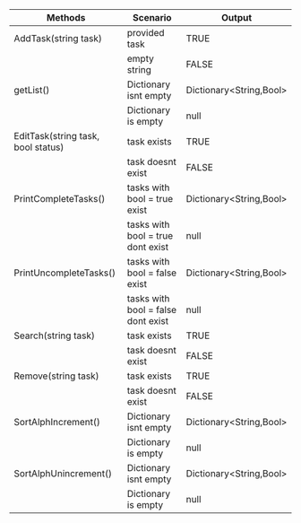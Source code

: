 | Methods                            | Scenario                           | Output                  |
|------------------------------------|------------------------------------|-------------------------|
| AddTask(string task)               | provided task                      | TRUE                    |
|                                    | empty string                       | FALSE                   |
| getList()                    | Dictionary isnt empty              | Dictionary<String,Bool> |
|                                    | Dictionary is empty                | null                    |
| EditTask(string task, bool status) | task exists                        | TRUE                    |
|                                    | task doesnt exist                  | FALSE                   |
| PrintCompleteTasks()               | tasks with bool = true exist       | Dictionary<String,Bool> |
|                                    | tasks with bool = true dont exist  | null                    |
| PrintUncompleteTasks()             | tasks with bool = false exist      | Dictionary<String,Bool> |
|                                    | tasks with bool = false dont exist | null                    |
| Search(string task)                | task exists                        | TRUE                    |
|                                    | task doesnt exist                  | FALSE                   |
| Remove(string task)                | task exists                        | TRUE                    |
|                                    | task doesnt exist                  | FALSE                   |
| SortAlphIncrement()                | Dictionary isnt empty              | Dictionary<String,Bool> |
|                                    | Dictionary is empty                | null                    |
| SortAlphUnincrement()                | Dictionary isnt empty              | Dictionary<String,Bool> |
|                                    | Dictionary is empty                | null                    |
